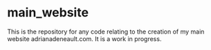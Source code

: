 # main_website
This is the repository for any code relating to the creation of my main website adrianadeneault.com. It is a work in progress.
